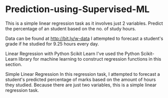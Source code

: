 # Prediction-using-Supervised-ML
This is a simple linear regression task as it involves just 2 variables. Predict the percentage of an student based on the no. of study hours.

Data can be found at http://bit.ly/w-data
I attempted to forecast a student's grade if he studied for 9.25 hours every day.

Linear Regression with Python Scikit Learn
I've used the Python Scikit-Learn library for machine learning to construct regression functions in this section.

Simple Linear Regression
In this regression task, I attempted to forecast a student's predicted percentage of marks based on the amount of hours they studied. Because there are just two variables, this is a simple linear regression task.

